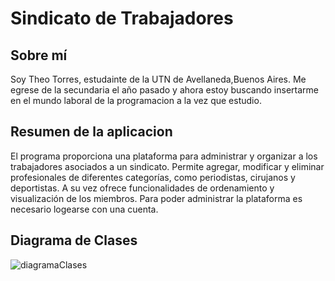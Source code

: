 # Sindicato de Trabajadores

## Sobre mí
Soy Theo Torres, estudainte de la UTN de Avellaneda,Buenos Aires. Me egrese de la secundaria el año pasado y ahora estoy buscando insertarme en el mundo laboral de la programacion a la vez que estudio.

## Resumen de la aplicacion
El programa proporciona una plataforma para administrar y organizar a los trabajadores asociados a un sindicato. Permite agregar, modificar y eliminar profesionales de diferentes categorías, como periodistas, cirujanos y deportistas. A su vez ofrece funcionalidades de ordenamiento y visualización de los miembros. Para poder administrar la plataforma es necesario logearse con una cuenta.

## Diagrama de Clases
![diagramaClases](https://github.com/The0Torres/TorresCarmona.Theo.PrimerParcial/assets/123906140/69c2f7cb-cd31-48b3-b1bd-b11bb0c2ca04)
